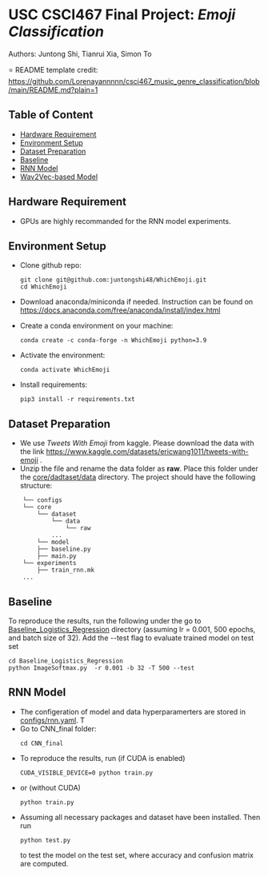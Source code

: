# USC CSCI467 Final Project: *Emoji Classification*

Authors: Juntong Shi, Tianrui Xia, Simon To

⭐️ README template credit: https://github.com/Lorenayannnnn/csci467_music_genre_classification/blob/main/README.md?plain=1

## Table of Content
- [Hardware Requirement](#hardware-requirement)
- [Environment Setup](#environment-setup)
- [Dataset Preparation](#dataset-preparation)
- [Baseline](#baseline)
- [RNN Model](#RNN-Model)
- [Wav2Vec-based Model](#wav2vec-based-model)

## Hardware Requirement
- GPUs are highly recommanded for the RNN model experiments.

## Environment Setup
- Clone github repo:
    ```
    git clone git@github.com:juntongshi48/WhichEmoji.git
    cd WhichEmoji
    ```
- Download anaconda/miniconda if needed. Instruction can be found on https://docs.anaconda.com/free/anaconda/install/index.html

- Create a conda environment on your machine:
    ```
    conda create -c conda-forge -n WhichEmoji python=3.9
    ```
- Activate the environment:
    ```
    conda activate WhichEmoji
    ```
- Install requirements:
    ```
    pip3 install -r requirements.txt
    ```

## Dataset Preparation
- We use *Tweets With Emoji* from kaggle. Please download the data with the link https://www.kaggle.com/datasets/ericwang1011/tweets-with-emoji .
- Unzip the file and rename the data folder as **raw**. Place this folder under the [core/dadtaset/data](core/dataset/data/) directory. The project should have the following structure:
```
    └── configs
    └── core
        └── dataset
            └── data
                └── raw
            ...
        └── model 
        ├── baseline.py
        ├── main.py
    └── experiments
        ├── train_rnn.mk
    ...
```

## Baseline
To reproduce the results, run the following under the go to [Baseline_Logistics_Regression](Baseline_Logistic_Regression) directory (assuming lr = 0.001, 500 epochs, and batch size of 32). Add the --test flag to evaluate trained model on test set
```
cd Baseline_Logistics_Regression
python ImageSoftmax.py  -r 0.001 -b 32 -T 500 --test
```

## RNN Model
- The configeration of model and data hyperparamerters are stored in [configs/rnn.yaml](configs/rnn.yaml). T
- Go to CNN_final folder:
    ```
    cd CNN_final
    ```
- To reproduce the results, run (if CUDA is enabled)
    ```
    CUDA_VISIBLE_DEVICE=0 python train.py
    ```
- or (without CUDA)
    ```
    python train.py
    ```
- Assuming all necessary packages and dataset have been installed. Then run
    ```
    python test.py
    ```
    to test the model on the test set, where accuracy and confusion matrix are computed.
